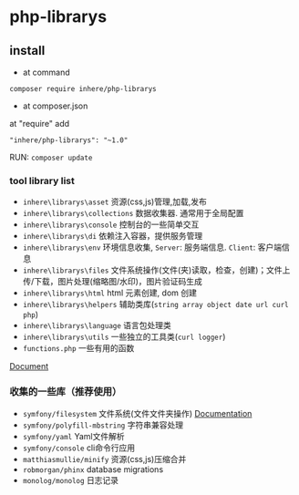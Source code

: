 # php-librarys

## install

- at command

```
composer require inhere/php-librarys
```

- at composer.json

at "require" add 

```
"inhere/php-librarys": "~1.0"
```

RUN: `composer update`

### tool library list

- `inhere\librarys\asset` 资源(css,js)管理,加载,发布 
- `inhere\librarys\collections` 数据收集器. 通常用于全局配置
- `inhere\librarys\console` 控制台的一些简单交互 
- `inhere\librarys\di` 依赖注入容器，提供服务管理 
- `inhere\librarys\env` 环境信息收集, `Server`: 服务端信息. `Client`: 客户端信息 
- `inhere\librarys\files` 文件系统操作(文件(夹)读取，检查，创建)；文件上传/下载，图片处理(缩略图/水印)，图片验证码生成 
- `inhere\librarys\html` html 元素创建, dom 创建
- `inhere\librarys\helpers` 辅助类库(`string array object date url curl php`)
- `inhere\librarys\language` 语言包处理类
- `inhere\librarys\utils` 一些独立的工具类(`curl logger`)
- `functions.php` 一些有用的函数

[Document](doc/document.md)

### 收集的一些库（推荐使用） 

- `symfony/filesystem` 文件系统(文件文件夹操作) [Documentation](https://symfony.com/doc/current/components/filesystem/index.html)
- `symfony/polyfill-mbstring` 字符串兼容处理 
- `symfony/yaml` Yaml文件解析 
- `symfony/console` cli命令行应用 
- `matthiasmullie/minify` 资源(css,js)压缩合并 
- `robmorgan/phinx` database migrations 
- `monolog/monolog` 日志记录

